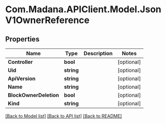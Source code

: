 
# Com.Madana.APIClient.Model.JsonV1OwnerReference

## Properties

Name | Type | Description | Notes
------------ | ------------- | ------------- | -------------
**Controller** | **bool** |  | [optional] 
**Uid** | **string** |  | [optional] 
**ApiVersion** | **string** |  | [optional] 
**Name** | **string** |  | [optional] 
**BlockOwnerDeletion** | **bool** |  | [optional] 
**Kind** | **string** |  | [optional] 

[[Back to Model list]](../README.md#documentation-for-models)
[[Back to API list]](../README.md#documentation-for-api-endpoints)
[[Back to README]](../README.md)

